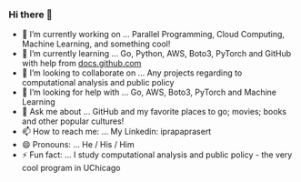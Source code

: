 ### Hi there 👋
- 🔭 I’m currently working on ... Parallel Programming, Cloud Computing, Machine Learning, and something cool!
- 🌱 I’m currently learning ... Go, Python, AWS, Boto3, PyTorch and GitHub with help from [docs.github.com](docs.github.com)
- 👯 I’m looking to collaborate on ... Any projects regarding to computational analysis and public policy
- 🤔 I’m looking for help with ... Go, AWS, Boto3, PyTorch and Machine Learning
- 💬 Ask me about ... GitHub and my favorite places to go; movies; books and other popular cultures!
- 📫 How to reach me: ... My Linkedin: iprapaprasert
- 😄 Pronouns: ... He / His / Him
- ⚡ Fun fact: ... I study computational analysis and public policy - the very cool program in UChicago

<!--
**iprapaprasert/iprapaprasert** is a ✨ _special_ ✨ repository because its `README.md` (this file) appears on your GitHub profile.

Here are some ideas to get you started:

- 🔭 I’m currently working on ... Parallel Programming, Cloud Computing, Machine Learning, and something cool!
- 🌱 I’m currently learning ... Go, Python, AWS, Boto3, PyTorch and GitHub with help from docs.github.com
- 👯 I’m looking to collaborate on ... Any projects regarding to computational analysis and public policy
- 🤔 I’m looking for help with ... Go, AWS, Boto3, PyTorch and Machine Learning
- 💬 Ask me about ... GitHub and my favorite places to go; movies; books and other popular cultures!
- 📫 How to reach me: ... My Linkedin: iprapaprasert
- 😄 Pronouns: ... He / His / Him
- ⚡ Fun fact: ... I study computational analysis and public policy - the very cool program in UChicago!
-->
